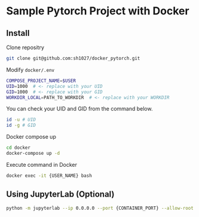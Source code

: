 # Sample Pytorch Project with Docker

## Install
Clone repositry
```bash
git clone git@github.com:sh1027/docker_pytorch.git
```

Modify `docker/.env`
```bash
COMPOSE_PROJECT_NAME=$USER
UID=1000  # <- replace with your UID
GID=1000  # <- replace with your GID
WORKDIR_LOCAL=PATH_TO_WORKDIR  # <- replace with your WORKDIR
```
You can check your UID and GID from the command below.
```bash
id -u # UID
id -g # GID
```

Docker compose up
```bash
cd docker
docker-compose up -d
```

Execute command in Docker
```bash
docker exec -it {USER_NAME} bash
```

## Using JupyterLab (Optional)
```bash
python -m jupyterlab --ip 0.0.0.0 --port {CONTAINER_PORT} --allow-root
```
